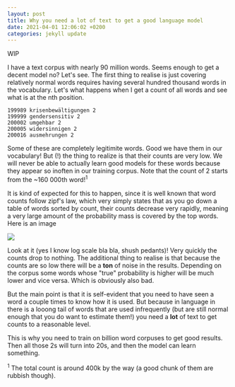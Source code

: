 ```yaml
---
layout: post
title: Why you need a lot of text to get a good language model 
date: 2021-04-01 12:06:02 +0200
categories: jekyll update
---
```


WIP

I have a text corpus with nearly 90 million words. Seems enough to get a decent model no? Let's see. The first thing to realise is just covering relatively normal words requires having several hundred thousand words in the vocabulary. Let's what happens when I get a count of all words and see what is at the nth position.
```
199989 krisenbewältigungen 2
199999 gendersensitiv 2
200002 umgehbar 2
200005 widersinnigen 2
200016 ausmehrungen 2
```
Some of these are completely legitimite words. Good we have them in our vocabulary! But (!) the thing to realize is that their counts are very low. We will never be able to actually learn good models for these words because they appear so inoften in our training corpus. Note that the count of 2 starts from the ~160 000th word!<sup>1</sup>

It is kind of expected for this to happen, since it is well known that word counts follow zipf's law, which very simply states that as you go down a table of words sorted by count, their counts decrease very rapidly, meaning a very large amount of the probability mass is covered by the top words. Here is an image

<img src="{{site.url}}/images/words.png" style="display: block; margin: auto;" />

Look at it (yes I know log scale bla bla, shush pedants)! Very quickly the counts drop to nothing. The additional thing to realise is that because the counts are so low there will be a **ton** of noise in the results. Depending on the corpus some words whose "true" probability is higher will be much lower and vice versa. Which is obviously also bad.

But the main point is that it is self-evident that you need to have seen a word a couple times to know how it is used. But because in language in there is a looong tail of words that are used infrequently (but are still normal enough that you do want to estimate them!) you need a **lot** of text to get counts to a reasonable level.

This is why you need to train on billion word corpuses to get good results. Then all those 2s will turn into 20s, and then the model can learn something.

<sup>1</sup> The total count is around 400k by the way (a good chunk of them are rubbish though).
